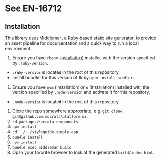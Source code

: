 # See EN-16712

## Installation
This library uses [Middleman](https://middlemanapp.com), a Ruby-based static site generator, to provide an asset pipeline for documentation and a quick way to run a local environment.

1. Ensure you have `rbenv` ([installation](https://github.com/sstephenson/rbenv#installation)) installed with the version specified by `.ruby-version`.
  - `.ruby-version` is located in the root of this repository.
  - Install bundler for this version of Ruby: `gem install bundler`.
1. Ensure you have `nvm` ([installation](https://github.com/creationix/nvm#installation)) or `n` ([installation](https://github.com/tj/n#installation)) installed with the version specified by `.node-version` and activate it for this repository.
  - `.node-version` is located in the root of this repository.
1. Clone the repo somewhere appropriate, e.g. `git clone git@github.com:socrata/platform-ui`.
1. `cd packages/socrata-components`
1. `npm install`
1. `cd ../../styleguide-sample-app`
1. `bundle install`
1. `npm install`
1. `bundle exec middleman build`
1. Open your favorite browser to look at the generated `build/index.html`.
